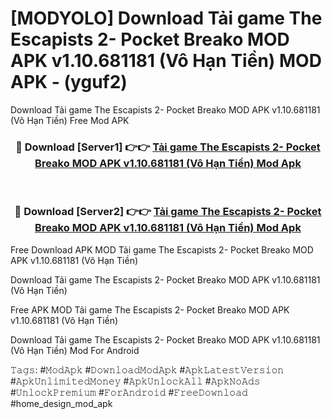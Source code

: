 # [MODYOLO] Download Tải game The Escapists 2- Pocket Breako MOD APK v1.10.681181 (Vô Hạn Tiền) MOD APK - (yguf2)
Download Tải game The Escapists 2- Pocket Breako MOD APK v1.10.681181 (Vô Hạn Tiền) Free Mod APK

<div align="center">
<h3>🔴 Download [Server1] 👉👉 <a href="https://apk-comot.site?title=Tải_game_The_Escapists_2-_Pocket_Breako_MOD_APK_v1.10.681181_(Vô_Hạn_Tiền)">Tải game The Escapists 2- Pocket Breako MOD APK v1.10.681181 (Vô Hạn Tiền) Mod Apk</a></h3><br>

<h3>🔴 Download [Server2] 👉👉 <a href="https://apk-comot.site?title=Tải_game_The_Escapists_2-_Pocket_Breako_MOD_APK_v1.10.681181_(Vô_Hạn_Tiền)">Tải game The Escapists 2- Pocket Breako MOD APK v1.10.681181 (Vô Hạn Tiền) Mod Apk</a></h3>
</div>


Free Download APK MOD Tải game The Escapists 2- Pocket Breako MOD APK v1.10.681181 (Vô Hạn Tiền)

Download Tải game The Escapists 2- Pocket Breako MOD APK v1.10.681181 (Vô Hạn Tiền) 

Free APK MOD Tải game The Escapists 2- Pocket Breako MOD APK v1.10.681181 (Vô Hạn Tiền) 

Download Tải game The Escapists 2- Pocket Breako MOD APK v1.10.681181 (Vô Hạn Tiền) Mod For Android

𝚃𝚊𝚐𝚜: #𝙼𝚘𝚍𝙰𝚙𝚔 #𝙳𝚘𝚠𝚗𝚕𝚘𝚊𝚍𝙼𝚘𝚍𝙰𝚙𝚔 #𝙰𝚙𝚔𝙻𝚊𝚝𝚎𝚜𝚝𝚅𝚎𝚛𝚜𝚒𝚘𝚗 #𝙰𝚙𝚔𝚄𝚗𝚕𝚒𝚖𝚒𝚝𝚎𝚍𝙼𝚘𝚗𝚎𝚢 #𝙰𝚙𝚔𝚄𝚗𝚕𝚘𝚌𝚔𝙰𝚕𝚕 #𝙰𝚙𝚔𝙽𝚘𝙰𝚍𝚜 #𝚄𝚗𝚕𝚘𝚌𝚔𝙿𝚛𝚎𝚖𝚒𝚞𝚖 #𝙵𝚘𝚛𝙰𝚗𝚍𝚛𝚘𝚒𝚍 #𝙵𝚛𝚎𝚎𝙳𝚘𝚠𝚗𝚕𝚘𝚊𝚍 #home_design_mod_apk
